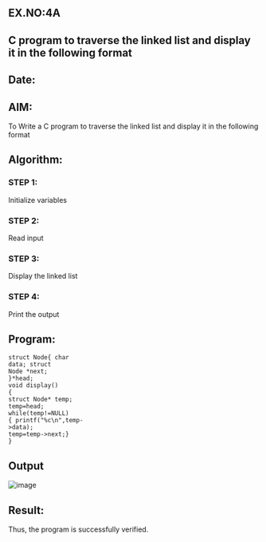 ## EX.NO:4A
##  C program to traverse the linked list and display it in the following format
## Date:
## AIM:
To Write a C program to traverse the linked list and display it in the following format
## Algorithm:
### STEP 1:
Initialize variables
### STEP 2:
Read input
### STEP 3:
Display the linked list
### STEP 4:
Print the output
## Program:
```
struct Node{ char 
data; struct 
Node *next;
}*head;
void display()
{
struct Node* temp; 
temp=head;
while(temp!=NULL)
{ printf("%c\n",temp-
>data);
temp=temp->next;}
}

```
## Output
![image](https://github.com/Yogabharathi3/1/assets/118899387/026fff51-782f-45be-ac8b-710058b26d38)

## Result:
Thus, the program is successfully verified.
